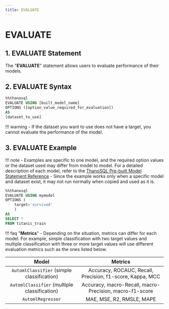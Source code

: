 ```yaml
---
title: EVALUATE
---
```


# __EVALUATE__

## __1. EVALUATE Statement__

The "__EVALUATE__" statement allows users to evaluate performance of their models.

## __2. EVALUATE Syntax__ 

```sql
%%thanosql
EVALUATE USING [built_model_name]
OPTIONS ([option_value_required_for_evaluation])
AS
[dataset_to_use]
```

!!! warning
    - If the dataset you want to use does not have a target, you cannot evaluate the performance of the model.

## __3. EVALUATE Example__

!!! note
    - Examples are specific to one model, and the required option values ​​or the dataset used may differ from model to model. For a detailed description of each model, refer to the [ThanoSQL Pre-built Model Statement Reference](/en/how-to_guides/reference/#thanosql-pre-built-model-statement-reference)
    - Since the example works only when a specific model and dataset exist, it may not run normally when copied and used as it is.

```sql
%%thanosql
EVALUATE USING mymodel
OPTIONS (
    target='survived'
    )
AS
SELECT *
FROM titanic_train
```

!!! faq "__Metrics__"
    - Depending on the situation, metrics can differ for each model. For example, simple classification with two target values and multiple classification with three or more target values will use different evaluation metrics such as the ones listed below.


| Model      | Metrics                     |
| :-----------: | :-----------------------------------------------: |
| `AutomlClassifier` (simple classification) | Accuracy, ROCAUC, Recall, Precision, f1-score, Kappa, MCC  |
| `AutomlClassifier` (multiple classification)       | Accuracy, macro-Recall, macro-Precision, macro-f1-score|
| `AutomlRegressor`    | MAE, MSE, R2, RMSLE, MAPE|